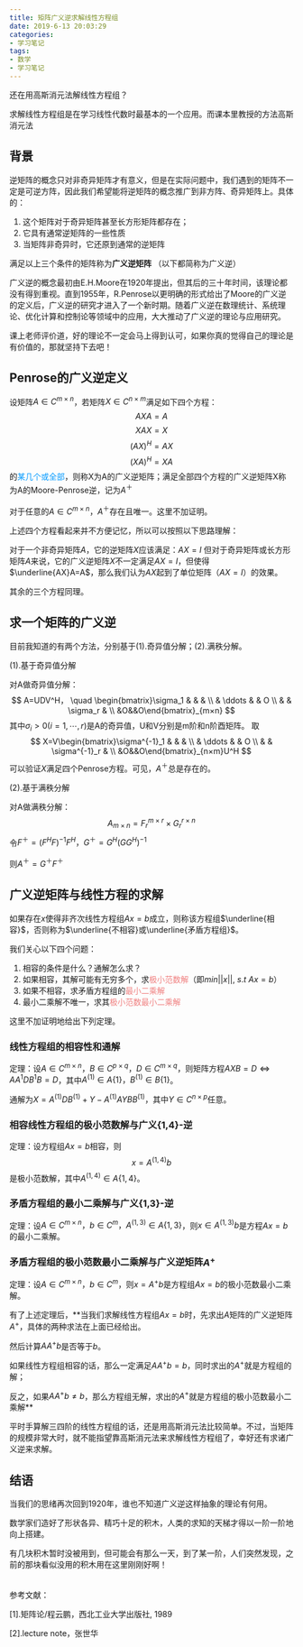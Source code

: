 ```yaml
---
title: 矩阵广义逆求解线性方程组 
date: 2019-6-13 20:03:29
categories: 
- 学习笔记
tags: 
- 数学
- 学习笔记
---
```

还在用高斯消元法解线性方程组？
<!--more-->

求解线性方程组是在学习线性代数时最基本的一个应用。而课本里教授的方法高斯消元法

## 背景
逆矩阵的概念只对非奇异矩阵才有意义，但是在实际问题中，我们遇到的矩阵不一定是可逆方阵，因此我们希望能将逆矩阵的概念推广到非方阵、奇异矩阵上。具体的：

1. 这个矩阵对于奇异矩阵甚至长方形矩阵都存在；
2. 它具有通常逆矩阵的一些性质
3. 当矩阵非奇异时，它还原到通常的逆矩阵

满足以上三个条件的矩阵称为**广义逆矩阵**
（以下都简称为广义逆）

广义逆的概念最初由E.H.Moore在1920年提出，但其后的三十年时间，该理论都没有得到重视。直到1955年，R.Penrose以更明确的形式给出了Moore的广义逆的定义后，广义逆的研究才进入了一个新时期。随着广义逆在数理统计、系统理论、优化计算和控制论等领域中的应用，大大推动了广义逆的理论与应用研究。

课上老师评价道，好的理论不一定会马上得到认可，如果你真的觉得自己的理论是有价值的，那就坚持下去吧！

## Penrose的广义逆定义
设矩阵$A\in C^{m×n}$，若矩阵$X\in C^{n×m}$满足如下四个方程：
$$ AXA=A \tag {i} $$ $$ XAX=X \tag {ii} $$ $$ (AX)^H=AX \tag {iii} $$ $$ (XA)^H=XA \tag {iv} $$
的<font color=#0099ff>某几个或全部</font>，则称X为A的广义逆矩阵；满足全部四个方程的广义逆矩阵X称为A的Moore-Penrose逆，记为$A^＋$

对于任意的$A\in C^{m×n}$，$A^＋$存在且唯一。这里不加证明。

上述四个方程看起来并不方便记忆，所以可以按照以下思路理解：

对于一个非奇异矩阵$A$，它的逆矩阵$X$应该满足：$AX=I$
但对于奇异矩阵或长方形矩阵$A$来说，它的广义逆矩阵$X$不一定满足$AX=I$，但使得$\underline{AX}A=A$，那么我们认为$AX$起到了单位矩阵（$AX=I$）的效果。

其余的三个方程同理。

## 求一个矩阵的广义逆
目前我知道的有两个方法，分别基于(1).奇异值分解；(2).满秩分解。

(1).基于奇异值分解

对A做奇异值分解：$$ A=UDV^H， \quad \begin{bmatrix}\sigma_1 &  &  & \\  & \ddots  & & O \\  &  & \sigma_r & \\ &O&&O\end{bmatrix}_{m×n} $$
其中$\sigma_i >0(i=1,\cdots,r)$是A的奇异值，U和V分别是m阶和n阶酉矩阵。
取$$ X=V\begin{bmatrix}\sigma^{-1}_1 &  &  & \\  & \ddots  & & O \\  &  & \sigma^{-1}_r & \\ &O&&O\end{bmatrix}_{n×m}U^H $$
可以验证$X$满足四个Penrose方程。可见，$A^＋$总是存在的。

(2).基于满秩分解

对A做满秩分解：$$ A_{m×n}=F^{m×r}_r×G^{r×n}_r $$
令$F^＋=(F^HF)^{-1}F^H，G^＋=G^H(GG^H)^{-1}$

则$A^{＋}=G^{＋}F^{＋}$

## 广义逆矩阵与线性方程的求解
如果存在$x$使得非齐次线性方程组$Ax=b$成立，则称该方程组$\underline{相容}$，否则称为$\underline{不相容}或\underline{矛盾方程组}$。

我们关心以下四个问题：

1. 相容的条件是什么？通解怎么求？
2. 如果相容，其解可能有无穷多个，求<font color=#F08080>极小范数解</font>（即$min||x||,\ s.t\ Ax=b$）
3. 如果不相容，求矛盾方程组的<font color=#F08080>最小二乘解</font>
4. 最小二乘解不唯一，求其<font color=#F08080>极小范数最小二乘解</font>

这里不加证明地给出下列定理。

### 线性方程组的相容性和通解
定理：设$A\in C^{m×n}，B\in C^{p×q}，D\in C^{m×q}$，则矩阵方程$AXB=D\Leftrightarrow AA^{1}DB^{1}B=D$，其中$A^{(1)}\in A\{1\}，B^{(1)}\in B\{1\}$。

通解为$X=A^{(1)}DB^{(1)}+Y-A^{(1)}AYBB^{(1)}$，其中$Y\in C^{n×p}$任意。

### 相容线性方程组的极小范数解与广义{1,4}-逆
定理：设方程组$Ax=b$相容，则$$ x=A^{(1,4)}b $$是极小范数解，其中$A^{(1,4)}\in A\{1,4\}$。

### 矛盾方程组的最小二乘解与广义{1,3}-逆
定理：设$A\in C^{m×n}，b\in C^{m}，A^{(1,3)}\in A\{1,3\}$，则$x\in A^{(1,3)}b$是方程$Ax=b$的最小二乘解。

### 矛盾方程组的极小范数最小二乘解与广义逆矩阵$A^+$
定理：设$A\in C^{m×n}，b\in C^{m}$，则$x=A^+b$是方程组$Ax=b$的极小范数最小二乘解。


有了上述定理后，**当我们求解线性方程组$Ax=b$时，先求出$A$矩阵的广义逆矩阵$A^+$，具体的两种求法在上面已经给出。

然后计算$AA^+b$是否等于$b$。

如果线性方程组相容的话，那么一定满足$AA^+b=b$，同时求出的$A^+$就是方程组的解；

反之，如果$AA^+b\neq b$，那么方程组无解，求出的$A^+$就是方程组的极小范数最小二乘解**

平时手算解三四阶的线性方程组的话，还是用高斯消元法比较简单。不过，当矩阵的规模非常大时，就不能指望靠高斯消元法来求解线性方程组了，幸好还有求诸广义逆来求解。

## 结语
当我们的思绪再次回到1920年，谁也不知道广义逆这样抽象的理论有何用。

数学家们造好了形状各异、精巧十足的积木，人类的求知的天梯才得以一阶一阶地向上搭建。

有几块积木暂时没被用到，但可能会有那么一天，到了某一阶，人们突然发现，之前的那块看似没用的积木用在这里刚刚好啊！
<br/>
<br/>
<br/>
参考文献：

[1].矩阵论/程云鹏，西北工业大学出版社, 1989

[2].lecture note，张世华
